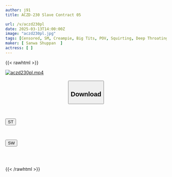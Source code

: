 ```yaml
---
author: j91
title: ACZD-230 Slave Contract 05

url: /v/aczd230pl
date: 2025-03-13T14:00:00Z
image: "aczd230pl.jpg"
tags: [Censored, SM, Creampie, Big Tits, POV, Squirting, Deep Throating, Promiscuity, Evil, Spanking	]
maker: [ Sanwa Shuppan  ]
actress: [ ]
---
```



{{< rawhtml >}}

<div class="video" data-videoid="bkBYoWdxVLFPrQp">
    <a href="javascript:;">
        <img src="/v/aczd230pl/aczd230pl.jpg" width="WIDTH" height="HEIGHT" alt="aczd230pl.mp4" loading="lazy">
    </a>
</div>

<script type="text/javascript" src="https://j91.asia/asset/on-demand-st.js"></script>

<br>
  <link rel="stylesheet" href="https://j91.asia/asset/bs5.css">
  
  <center>
  <button class="btn btn-primary" type="button" data-bs-toggle="collapse" data-bs-target=".multi-collapse" aria-expanded="false" aria-controls="multiCollapseExample1 multiCollapseExample2"><h2>Download</h2></button></center>
</p>
<div class="row">
  <div class="col">
    <div class="collapse multi-collapse" id="multiCollapseExample1">
      <div class="card card-body">
	      	      <br>
<div class="buttons">  
<p><a href="/v/aczd230pl/st.html" target="_blank"><button class="btn-hover color-3"><i class="fa fa-download"></i> ST</button></a></p></div>
    </div>
  </div>
</div>
  <div class="col">
    <div class="collapse multi-collapse" id="multiCollapseExample2">
      <div class="card card-body">
	      <br>
<div class="buttons">
<p><a href="/v/aczd230pl/sw.html" target="_blank"><button class="btn-hover color-2"><i class="fa fa-download"></i> SW</button></a></p></div>
<br><br>
      </div>
    </div>
  </div>
</div>

{{< /rawhtml >}}